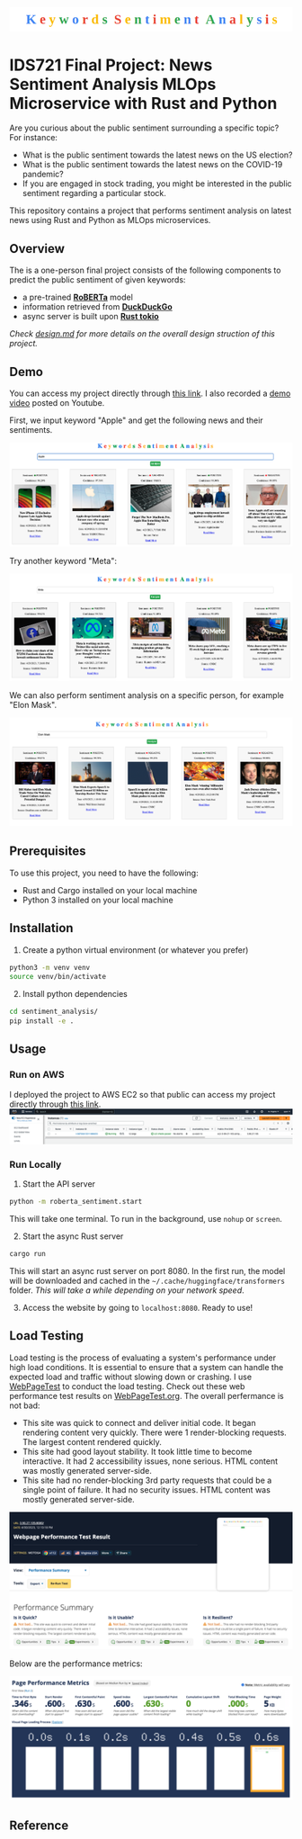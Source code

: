 ![logo](https://github.com/Mushroom-Wang/news-sentiment-analysis/blob/1417c5138afef6d1cc7b5086ab008774a8f35f20/logo)
# IDS721 Final Project: News Sentiment Analysis MLOps Microservice with Rust and Python
Are you curious about the public sentiment surrounding a specific topic? For instance:
- What is the public sentiment towards the latest news on the US election?
- What is the public sentiment towards the latest news on the COVID-19 pandemic?
- If you are engaged in stock trading, you might be interested in the public sentiment regarding a particular stock.

This repository contains a project that performs sentiment analysis on latest news using Rust and Python as MLOps microservices.
## Overview
The is a one-person final project consists of the following components to predict the public sentiment of given keywords:
- a pre-trained [**RoBERTa**](https://huggingface.co/docs/transformers/model_doc/roberta) model 
- information retrieved from [**DuckDuckGo**](https://serpapi.com/duckduckgo-news-results)  
- async server is built upon [**Rust tokio**](https://docs.rs/tokio/latest/tokio/)

*Check [design.md](docs/design.md) for more details on the overall design struction of this project.*

## Demo
You can access my project directly through [this link](http://3.90.27.105:8080/). I also recorded a [demo video](https://youtu.be/dyO6GexqHq8) posted on Youtube.

First, we input keyword "Apple" and get the following news and their sentiments.

![Apple](https://github.com/Mushroom-Wang/news-sentiment-analysis/blob/edde10a57ccb9420876e597d44463ca71d26749b/Apple.png)

Try another keyword "Meta":

![Meta](https://github.com/Mushroom-Wang/news-sentiment-analysis/blob/edde10a57ccb9420876e597d44463ca71d26749b/Meta.png)

We can also perform sentiment analysis on a specific person, for example "Elon Mask".

![Elon Mask](https://github.com/Mushroom-Wang/news-sentiment-analysis/blob/edde10a57ccb9420876e597d44463ca71d26749b/Elon%20Mask.png)

## Prerequisites
To use this project, you need to have the following:
- Rust and Cargo installed on your local machine
- Python 3 installed on your local machine

## Installation
1. Create a python virtual environment (or whatever you prefer)
```bash
python3 -m venv venv
source venv/bin/activate
```

2. Install python dependencies
```bash
cd sentiment_analysis/
pip install -e .
```

## Usage
### Run on AWS
I deployed the project to AWS EC2 so that public can access my project directly through [this link](http://3.90.27.105:8080/).
![AWS](https://github.com/Mushroom-Wang/news-sentiment-analysis/blob/edde10a57ccb9420876e597d44463ca71d26749b/AWS.png)

### Run Locally

1. Start the API server

```bash
python -m roberta_sentiment.start  
```

This will take one terminal. To run in the background, use `nohup` or `screen`.

2. Start the async Rust server

```bash
cargo run 
```
This will start an async rust server on port 8080. In the first run, the model will be downloaded and cached in the `~/.cache/huggingface/transformers` folder. *This will take a while depending on your network speed*.

3. Access the website by going to `localhost:8080`. Ready to use!

## Load Testing
Load testing is the process of evaluating a system's performance under high load conditions. It is essential to ensure that a system can handle the expected load and traffic without slowing down or crashing. I use [WebPageTest](https://www.webpagetest.org/) to conduct the load testing. Check out these web performance test results on [WebPageTest.org](https://www.webpagetest.org/result/230430_BiDcY6_67W/). The overall perfermance is not bad:
- This site was quick to connect and deliver initial code. It began rendering content very quickly. There were 1 render-blocking requests. The largest content rendered quickly.
- This site had good layout stability. It took little time to become interactive. It had 2 accessibility issues, none serious. HTML content was mostly generated server-side.
- This site had no render-blocking 3rd party requests that could be a single point of failure. It had no security issues. HTML content was mostly generated server-side.

![Load Testing1](https://github.com/Mushroom-Wang/news-sentiment-analysis/blob/77f22b63c53ce749c4c617c156740e70d139b83d/Load%20Testing1.png)

Below are the performance metrics:

![Load Testing2](https://github.com/Mushroom-Wang/news-sentiment-analysis/blob/77f22b63c53ce749c4c617c156740e70d139b83d/Load%20Testing2.png)

## Reference
